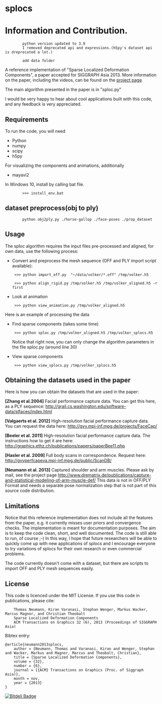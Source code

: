 splocs
======

# Information and Contribution.
```
        python version updated to 3.9
        I removed deprecated api and expressions.(h5py's dataset api is dreprecated a lot.)

        add data folder
```




A reference implementation of "Sparse Localized Deformation Components", a paper accepted for SIGGRAPH Asia 2013.  More information on the paper, including the videos, can be found on the [project page](http://www.drematrix.de/?portfolio=english-sparse-localized-deformation-components&lang=en).

The main algorithm presented in the paper is in "sploc.py"

I would be very happy to hear about cool applications built with this code, and any feedback is very appreciated.

Requirements
------------

To run the code, you will need
 - Python
 - numpy
 - scipy
 - h5py

For visualizing the components and animations, additionally
 - mayavi2



In Windows 10, install by calling bat file.
```
        >>> install_env.bat
```

dataset preprocess(obj to ply)
---
```
        python obj2ply.py ./horse-gallop ./face-poses ./prop_dataset
```



Usage
-----

The sploc algorithm requires the input files pre-processed and aligned, for own data, use the following process:

 - Convert and preprocess the mesh sequence (OFF and PLY import script available):

        >>> python import_off.py  "~/data/volker/*.off" /tmp/volker.h5

        >>> python align_rigid.py /tmp/volker.h5 /tmp/volker_aligned.h5 -r first

 - Look at animation

        >>> python view_animation.py /tmp/volker_aligned.h5

Here is an example of processing the data

 - Find sparse components (takes some time)

        >>> python sploc.py /tmp/volker_aligned.h5 /tmp/volker_splocs.h5

    Notice that right now, you can only change the algorithm parameters in the file sploc.py (around line 30)

 - View sparse components

        >>> python view_splocs.py /tmp/volker_splocs.h5


Obtaining the datasets used in the paper
----------------------------------------

Here is how you can obtain the datasets that are used in the paper:

**[Zhang et al.2004]** Facial performance capture data. You can get this here, as a PLY sequence: http://grail.cs.washington.edu/software-data/stfaces/index.html

**[Valgaerts et al. 2012]** High-resolution facial performance capture data. You can request the data here: http://gvv.mpi-inf.mpg.de/projects/FaceCap/

**[Beeler et al. 2011]** High-resolution facial performance capture data. The instructions how to get it are here: http://graphics.ethz.ch/publications/papers/paperBee11.php

**[Hasler et al. 2009]** Full body scans in correspondence. Request here: http://gvvperfcapeva.mpi-inf.mpg.de/public/ScanDB/

**[Neumann et al. 2013]** Captured shoulder and arm muscles. Please ask by mail, see the project page http://www.drematrix.de/publications/capture-and-statistical-modeling-of-arm-muscle-def/ This data is not in OFF/PLY Format and needs a separate pose normalization step that is not part of this source code distribution.

Limitations
-----------

Notice that this reference implementation does not include all the features from the paper, e.g. it currently misses user priors and convergence checks. The implementation is meant for documentation purposes. The aim is to keep the code clean, short, and well documented. The code is still able to run, of course ;-) In this way, I hope that future researchers will be able to quickly come up with new applications of splocs and I encourage everyone to try variations of splocs for their own research or even commercial problems. 

The code currently doesn't come with a dataset, but there are scripts to import OFF and PLY mesh sequences easily. 

License
-------

This code is licenced under the MIT License. If you use this code in publications, please cite:

        Thomas Neumann, Kiran Varanasi, Stephan Wenger, Markus Wacker, Marcus Magnor, and Christian Theobalt
        Sparse Localized Deformation Components
        ACM Transactions on Graphics 32 (6), 2013 (Proceedings of SIGGRAPH Asia)

Bibtex entry:
```
@article{neumann2013splocs,
    author = {Neumann, Thomas and Varanasi, Kiran and Wenger, Stephan and Wacker, Markus and Magnor, Marcus and Theobalt, Christian},
    title = {Sparse Localized Deformation Components},
    volume = {32},
    number = {6},
    journal = {{ACM} Transactions on Graphics (Proc. of Siggraph Asia)},
    month = nov,
    year = {2013}
}
```


[![Bitdeli Badge](https://d2weczhvl823v0.cloudfront.net/tneumann/splocs/trend.png)](https://bitdeli.com/free "Bitdeli Badge")

